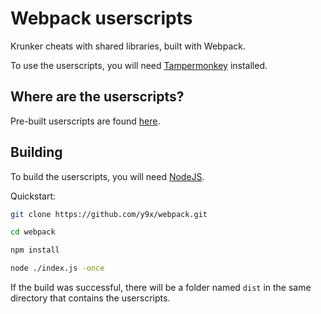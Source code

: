 # Webpack userscripts
Krunker cheats with shared libraries, built with Webpack.

To use the userscripts, you will need [Tampermonkey](https://www.tampermonkey.net/) installed.

## Where are the userscripts?

Pre-built userscripts are found [here](https://y9x.github.io/userscripts/).

## Building

To build the userscripts, you will need [NodeJS](https://nodejs.org/en/download/).

Quickstart:

```sh
git clone https://github.com/y9x/webpack.git

cd webpack

npm install

node ./index.js -once
```

If the build was successful, there will be a folder named `dist` in the same directory that contains the userscripts.